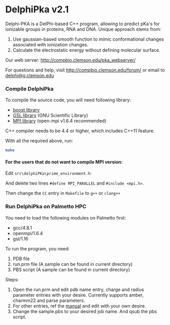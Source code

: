 # DelphiPka v2.1
Delphi-PKA is a DelPhi-based C++ program, allowing to predict pKa's for ionizable groups in proteins, RNA and DNA.
Unique approach stems from:
1. Use gaussian-based smooth function to mimic conformational changes associated with ionization changes.
2. Calculate the electrostatic energy without defining molecular surface.

Our web server: <http://compbio.clemson.edu/pka_webserver/>

For questions and help, visit <http://compbio.clemson.edu/forum/> or email to <delphi@g.clemson.edu>

### Compile DelphiPka
To compile the source code, you will need following library:
* [boost library](http://www.boost.org)
* [GSL library](http://www.gnu.org/software/gsl/) (GNU Scientific Library)
* [MPI library](http://www.open-mpi.org) (open-mpi v1.6.4 recommended)

C++ compiler needs to be 4.4 or higher, which includes C++11 feature.

With all the required above, run:
```bash
make
```

#### For the users that do not want to compile MPI version:
Edit `src\delphiPKa\prime_environment.h`:

And delete two lines `#define MPI_PARALLEL` and `#include <mpi.h>`.

Then change the `CC` entry in `Makefile` to `g++` or `clang++`

### Run DelphiPka on Palmetto HPC

You need to load the following modules on Palmetto first:
* gcc/4.8.1
* openmpi/1.6.4
* gsl/1.16

To run the program, you need:
1. PDB file
2. run.prm file (A sample can be found in current directory)
3. PBS script (A sample can be found in current directory)

Steps:
1. Open the run.prm and edit pdb name entry, charge and radius parameter entries with your desire. Currently supports amber, charmm22 and parse parameters.
2. For other entries, ref the [manual](http://compbio.clemson.edu/pka_webserver/assets/manual/DelPhiPKa_User_Manual.html) and edit with your own desire.
3. Change the sample.pbs to your desired job name. And qsub the pbs script.
